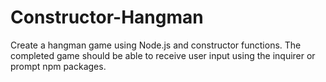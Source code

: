 # Constructor-Hangman

Create a hangman game using Node.js and constructor functions. 
The completed game should be able to receive user input using the inquirer or prompt npm packages.   
